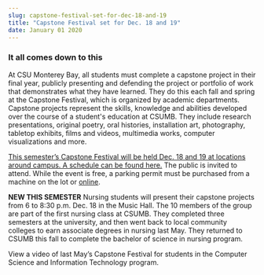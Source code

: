 ```yaml
---
slug: capstone-festival-set-for-dec-18-and-19
title: "Capstone Festival set for Dec. 18 and 19"
date: January 01 2020
---
```


<h3>It all comes down to this</h3><p>At CSU Monterey Bay, all students must complete a capstone project in their final year, publicly presenting and defending the project or portfolio of work that demonstrates what they have learned. They do this each fall and spring at the Capstone Festival, which is organized by academic departments.  Capstone projects represent the skills, knowledge and abilities developed over the course of a student's education at CSUMB. They include research presentations, original poetry, oral histories, installation art, photography, tabletop exhibits, films and videos, multimedia works, computer visualizations and more. 
</p><p><a href="http://capstonefestival.csumb.edu">This semester’s Capstone Festival will be held Dec. 18 and 19 at locations around campus. A schedule can be found here.</a> The public is invited to attend. While the event is free, a parking permit must be purchased from a machine on the lot or <a href="http://parking.csumb.edu/buy-permit">online</a>.
</p><p><strong>NEW THIS SEMESTER</strong> Nursing students will present their capstone projects from 6 to 8:30 p.m. Dec. 18 in the Music Hall. The 10 members of the group are part of the first nursing class at CSUMB. They completed three semesters at the university, and then went back to local community colleges to earn associate degrees in nursing last May. They returned to CSUMB this fall to complete the bachelor of science in nursing program.  
</p><p>View a video of last May’s Capstone Festival for students in the Computer Science and Information Technology program.  
</p><p> 
</p>
